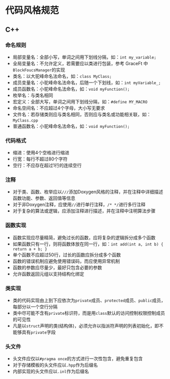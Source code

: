 # 代码风格规范

## C++
### 命名规则
 - 局部变量名：全部小写，单词之间用下划线分隔，如：`int my_variable;`
 - 全局变量名：不允许定义，若需要应以类进行包装，参考 GraceFt 中`BlockFoucsManager`的实现
 - 类名：以大驼峰命名法命名，如：`class MyClass;`
 - 成员变量名：小驼峰命名法命名，后随一个下划线，如：`int myVariable_;`
 - 成员函数名：小驼峰命名法命名，如：`void myFunction();`
 - 枚举名：与类名相同
 - 宏定义：全部大写，单词之间用下划线分隔，如：`#define MY_MACRO`
 - 命名空间名：不应超过4个字母，大小写无要求
 - 文件名：若存储类则应与类名相同，否则应与类名或功能相关联，如：`MyClass.cpp`
 - 普通函数名：小驼峰命名法命名，如：`void myFunction();`

### 代码格式
 - 缩进：使用4个空格进行缩进
 - 行宽：每行不超过80个字符
 - 空行：不应存在超过1行的连续空行

### 注释
 - 对于类、函数、枚举应以`///`添加Doxygen风格的注释，并在注释中详细描述函数功能、参数、返回值等信息
 - 对于非Doxygen注释，应使用`//`进行单行注释，`/* */`进行多行注释
 - 对于复杂的算法或逻辑，应添加注释进行描述，并在注释中注明算法步骤

### 函数实现
 - 函数实现应尽量精简，避免过长的函数，应将复杂的逻辑拆分成多个函数
 - 如果函数只有一行，则将函数体放在同一行，如：`int add(int a, int b) { return a + b; }`
 - 单个函数不应超过50行，过长的函数应拆分成多个函数
 - 函数的错误机制应避免使用错误码，而应使用异常机制
 - 函数的参数应尽量少，最好只包含必要的参数
 - 允许函数返回元组以支持结构化绑定

### 类实现
 - 类的代码实现由上到下应依次为`private`成员、`protected`成员、`public`成员，每部分以一个空行分隔
 - 类中尽可能不含有`private`标识符，而是用`class`默认的访问控制权限控制成员的可见性
 - 凡是以`struct`声明的类(结构体)，必须允许以指派符声明的列表初始化，即不能够具有`private`字段

### 头文件
 - 头文件应仅以`#pragma once`的方式进行一次性包含，避免重复包含
 - 对于存储模板的头文件应以`.hpp`作为后缀名
 - 内部实现的头文件应以`.inl`作为后缀名
